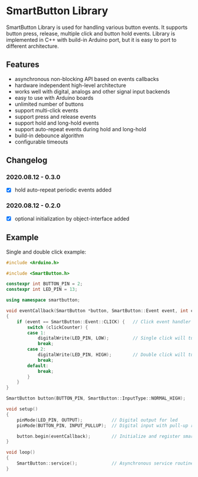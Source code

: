 # SmartButton Library
SmartButton Library is used for handling various button events.
It supports button press, release, multiple click and button hold events.
Library is implemented in C++ with build-in Arduino port, but it is easy to
port to different architecture.

## Features
* asynchronous non-blocking API based on events callbacks
* hardware independent high-level architecture
* works well with digital, analogs and other signal input backends
* easy to use with Arduino boards
* unlimited number of buttons
* support multi-click events
* support press and release events
* support hold and long-hold events
* support auto-repeat events during hold and long-hold
* build-in debounce algorithm
* configurable timeouts

## Changelog

### 2020.08.12 - 0.3.0
- [x] hold auto-repeat periodic events added

### 2020.08.12 - 0.2.0
- [x] optional initialization by object-interface added

## Example

Single and double click example:

```cpp
#include <Arduino.h>

#include <SmartButton.h>

constexpr int BUTTON_PIN = 2;
constexpr int LED_PIN = 13;

using namespace smartbutton;

void eventCallback(SmartButton *button, SmartButton::Event event, int clickCounter)
{
    if (event == SmartButton::Event::CLICK) {   // Click event handler
        switch (clickCounter) {
        case 1:
            digitalWrite(LED_PIN, LOW);         // Single click will turn led off
            break;
        case 2:
            digitalWrite(LED_PIN, HIGH);        // Double click will turn led on
            break;
        default:
            break;
        }
    }
}

SmartButton button(BUTTON_PIN, SmartButton::InputType::NORMAL_HIGH);

void setup()
{
    pinMode(LED_PIN, OUTPUT);           // Digital output for led
    pinMode(BUTTON_PIN, INPUT_PULLUP);  // Digital input with pull-up resistors (normal high)

    button.begin(eventCallback);        // Initialize and register smart button
}

void loop()
{
    SmartButton::service();             // Asynchronous service routine, should be called periodically
}
```

